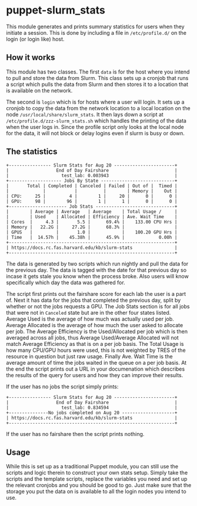 # puppet-slurm_stats
This module generates and prints summary statistics for users when they initiate a session. This is done by including a file in `/etc/profile.d/` on the login (or login like) host.

## How it works
This module has two classes. The first `data` is for the host where you intend to pull and store the data from Slurm. This class sets up a cronjob that runs a script which pulls the data from Slurm and then stores it to a location that is available on the network.

The second is `login` which is for hosts where a user will login. It sets up a cronjob to copy the data from the network location to a local location on the node `/usr/local/share/slurm_stats`. It then lays down a script at `/etc/profile.d/zzz-slurm_stats.sh` which handles the printing of the data when the user logs in. Since the profile script only looks at the local node for the data, it will not block or delay logins even if slurm is busy or down.

## The statistics
```
+---------------- Slurm Stats for Aug 20 -----------------------+
|                  End of Day Fairshare                         |
|                    test_lab: 0.003943                         |
+-------------------- Jobs By State ----------------------------+
|       Total | Completed | Canceled | Failed | Out of |  Timed |
|             |           |          |        | Memory |    Out |
| CPU:     25 |         4 |        1 |     20 |      0 |      0 |
| GPU:     98 |        96 |        1 |      1 |      0 |      0 |
+---------------------- Job Stats ------------------------------+
|        | Average | Average   | Average    | Total Usage /     |
|        | Used    | Allocated | Efficiency | Ave. Wait Time    |
| Cores  |     4.3 |       5.5 |      69.4% |    133.00 CPU Hrs |
| Memory |   22.2G |     27.2G |      68.3% |                   |
| GPUS   |         |       1.0 |            |    100.20 GPU Hrs |
| Time   |  14.57h |    45.38h |      45.9% |             0.00h |
+---------------------------------------------------------------+
| https://docs.rc.fas.harvard.edu/kb/slurm-stats                |
+---------------------------------------------------------------+
```

The data is generated by two scripts which run nightly and pull the data for the previous day. The data is tagged with the date for that previous day so incase it gets stale you know when the process broke. Also users will know specifically which day the data was gathered for.

The script first prints out the fairshare score for each lab the user is a part of. Next it has data for the jobs that completed the previous day, split by whether or not the jobs requests a GPU. The Job Stats section is for all jobs that were not in `Canceled` state but are in the other four states listed. Average Used is the average of how much was actually used per job. Average Allocated is the average of how much the user asked to allocate per job. The Average Efficiency is the Used/Allocated per job which is then averaged across all jobs, thus Average Used/Average Allocated will not match Average Efficiency as that is on a per job basis. The Total Usage is how many CPU/GPU hours were used, this is not weighted by TRES of the resource in question but just raw usage. Finally Ave. Wait Time is the average amount of time the jobs waited in the queue on a per job basis. At the end the script prints out a URL in your documenation which describes the results of the query for users and how they can improve their results.

If the user has no jobs the script simply prints:

```
+---------------- Slurm Stats for Aug 20 -----------------------+
|                  End of Day Fairshare                         |
|                    test_lab: 0.834594                         |
+---------------No jobs completed on Aug 20 --------------------+
| https://docs.rc.fas.harvard.edu/kb/slurm-stats                |
+---------------------------------------------------------------+
```

If the user has no fairshare then the script prints nothing.

## Usage
While this is set up as a traditional Puppet module, you can still use the scripts and logic therein to construct your own stats setup. Simply take the scripts and the template scripts, replace the variables you need and set up the relevant cronjobs and you should be good to go. Just make sure that the storage you put the data on is available to all the login nodes you intend to use.
